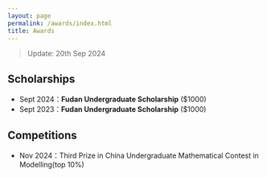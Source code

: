 ```yaml
---
layout: page
permalink: /awards/index.html
title: Awards
---
```


> Update: 20th Sep 2024

## Scholarships

- Sept 2024：**Fudan Undergraduate Scholarship** ($1000)
- Sept 2023：**Fudan Undergraduate Scholarship** ($1000)

## Competitions

- Nov 2024：Third Prize in China Undergraduate Mathematical Contest in Modelling(top 10%)

<br>
